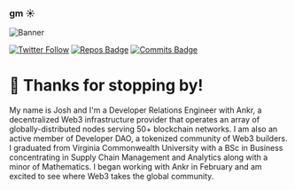 ### gm ☀️

![Banner](https://ipfs.io/ipfs/bafybeigc5uaemz3wke2x3cfwdhirkd6pt3zwkvnj7vbt5kd5ynvtnsnuzu/github%20banner-01.png)

[![Twitter Follow](https://img.shields.io/twitter/follow/JoshCStein?color=15307B&label=Follow%20Me%20On%20Twitter&style=for-the-badge)](https://twitter.com/intent/follow?screen_name=JoshCStein)
[![Repos Badge](https://badges.pufler.dev/repos/jcstein?color=CBA200&style=for-the-badge)](https://badges.pufler.dev)
[![Commits Badge](https://badges.pufler.dev/commits/all/jcstein?color=CBA200&style=for-the-badge)](https://badges.pufler.dev)

# 👋 Thanks for stopping by!

My name is Josh and I'm a Developer Relations Engineer with Ankr, a decentralized Web3 infrastructure provider that operates an array of globally-distributed nodes serving 50+ blockchain networks. I am also an active member of Developer DAO, a tokenized community of Web3 builders. I graduated from Virginia Commonwealth University with a BSc in Business concentrating in Supply Chain Management and Analytics along with a minor of Mathematics. I began working with Ankr in February and am excited to see where Web3 takes the global community.
